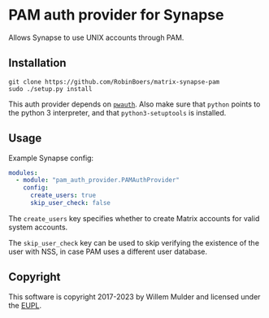 # PAM auth provider for Synapse

Allows Synapse to use UNIX accounts through PAM.

## Installation

```shell
git clone https://github.com/RobinBoers/matrix-synapse-pam
sudo ./setup.py install
```

This auth provider depends on [`pwauth`](https://manpages.debian.org/stretch/pwauth/pwauth.8.en.html). 
Also make sure that `python` points to the python 3 interpreter, and that `python3-setuptools` is installed.

## Usage

Example Synapse config:

```yaml
modules:
  - module: "pam_auth_provider.PAMAuthProvider"
    config:
      create_users: true
      skip_user_check: false
```

The `create_users` key specifies whether to create Matrix accounts
for valid system accounts.

The `skip_user_check` key can be used to skip verifying the existence of the user
with NSS, in case PAM uses a different user database.

## Copyright

This software is copyright 2017-2023 by Willem Mulder and licensed under the [EUPL](https://joinup.ec.europa.eu/software/page/eupl).
